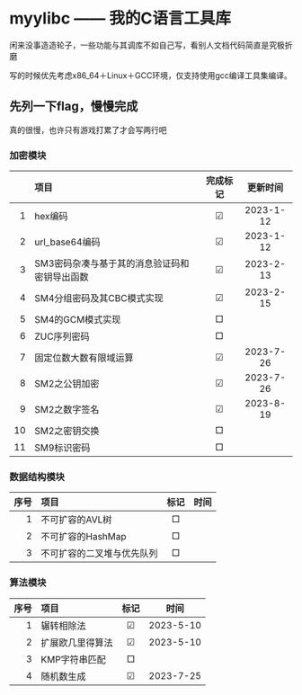 # myylibc —— 我的C语言工具库

闲来没事造造轮子，一些功能与其调库不如自己写，看别人文档代码简直是究极折磨

写的时候优先考虑x86_64＋Linux＋GCC环境，仅支持使用gcc编译工具集编译。

## 先列一下flag，慢慢完成
真的很慢，也许只有游戏打累了才会写两行吧

### 加密模块
||项目|完成标记|更新时间|
|---:|:---|:---:|:---:|
|1|hex编码|☑|2023-1-12
|2|url_base64编码|☑|2023-1-12
|3|SM3密码杂凑与基于其的消息验证码和密钥导出函数|☑|2023-2-13
|4|SM4分组密码及其CBC模式实现|☑|2023-2-15
|5|SM4的GCM模式实现|□|
|6|ZUC序列密码|□|
|7|固定位数大数有限域运算|☑|2023-7-26
|8|SM2之公钥加密|☑|2023-7-26
|9|SM2之数字签名|☑|2023-8-19
|10|SM2之密钥交换|□|
|11|SM9标识密码|□|

### 数据结构模块
|序号|项目|标记|时间|
|---:|:---|:---:|:---:|
|1|不可扩容的AVL树|□|
|2|不可扩容的HashMap|□|
|3|不可扩容的二叉堆与优先队列|□|

### 算法模块
|序号|项目|标记|时间|
|---:|:---|:---:|:---:|
|1|辗转相除法|☑|2023-5-10
|2|扩展欧几里得算法|☑|2023-5-10
|3|KMP字符串匹配|□|
|4|随机数生成|☑|2023-7-25
